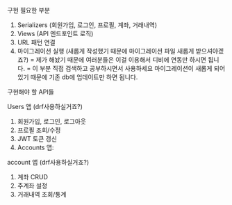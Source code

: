구현 필요한 부분
1. Serializers (회원가입, 로그인, 프로필, 계좌, 거래내역)
2. Views (API 엔드포인트 로직)
3. URL 패턴 연결
4. 마이그레이션 실행 (새롭게 작성했기 때문에 마이그레이션 파일 새롭게 받으셔야겠죠?)
= 제가 해놨기 때문에 여러분들은 이걸 이용해서 디비에 연동만 하시면 됩니다.
= 이 부분 직접 검색하고 공부하시면서 사용하세요 마이그레이션이 새롭게 되어 있기 때문에 기존 db에 업데이트만 하면 됩니다.

구현해야 할 API들

Users 앱 (drf사용하실거죠?)
1. 회원가입, 로그인, 로그아웃
2. 프로필 조회/수정
3. JWT 토큰 갱신
4. Accounts 앱:

account 앱 (drf사용하실거죠?)
1. 계좌 CRUD
2. 주계좌 설정
3. 거래내역 조회/통계